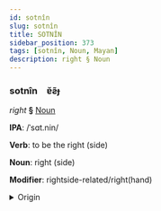 ```yaml
---
id: sotnîn
slug: sotnîn
title: SOTNÎN
sidebar_position: 373
tags: [sotnîn, Noun, Mayan]
description: right § Noun
---
```


### sotnîn&emsp;<span kind="abugida">ɐ̆ƨ̃ɟ</span>

*right* **§** [Noun](../../tags/Noun)

**IPA**: /ˈsɑt.nin/

**Verb**: to be the right (side)

**Noun**: right (side)

**Modifier**: rightside-related/right(hand)

<details>
    <summary>Origin</summary>
    Q'eqchi' sa' nim /saʔ.nim/<br/>
    <em>Mayan Language Family</em>
</details>